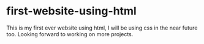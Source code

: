 # first-website-using-html
This is my first ever website using html, I will be using css in the near future too. Looking forward to working on more projects.
